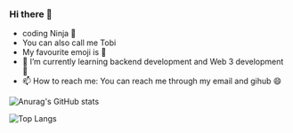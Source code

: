 ### Hi there 👋
-  coding Ninja 🥷
-  You can also call me Tobi
-  My favourite emoji is 🚀
- 🌱 I’m currently learning backend development and Web 3 development 🚀
- 📫 How to reach me: You can reach me through my email and gihub 😄

![Anurag's GitHub stats](https://github-readme-stats.vercel.app/api?username=Oluwatobiiiiii&show_icons=true&theme=radical)

![Top Langs](https://github-readme-stats.vercel.app/api/top-langs/?username=Oluwatobiiiiii&layout=compact)
